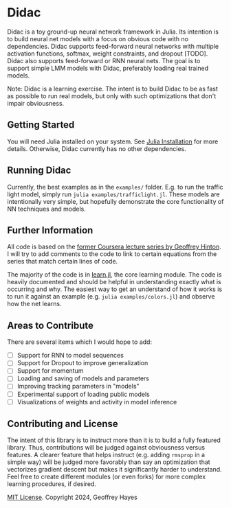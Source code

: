 
# Didac

Didac is a toy ground-up neural network framework in Julia. Its intention is to build neural net models with a focus on obvious code with no dependencies. Didac supports feed-forward neural networks with multiple activation functions, softmax, weight constraints, and dropout [TODO]. Didac also supports feed-forward or RNN neural nets. The goal is to support simple LMM models with Didac, preferably loading real trained models.

Note: Didac is a learning exercise. The intent is to build Didac to be as fast as possible to run real models, but only with such optimizations that don't impair obviousness.

## Getting Started

You will need Julia installed on your system. See [Julia Installation](https://julialang.org/downloads/) for more details. Otherwise, Didac currently has no other dependencies.

## Running Didac

Currently, the best examples as in the `examples/` folder. E.g. to run the traffic light model, simply run `julia examples/trafficlight.jl`. These models are intentionally very simple, but hopefully demonstrate the core functionality of NN techniques and models.

## Further Information

All code is based on the [former Coursera lecture series by Geoffrey Hinton](https://www.youtube.com/playlist?list=PLoRl3Ht4JOcdU872GhiYWf6jwrk_SNhz9). I will try to add comments to the code to link to certain equations from the series that match certain lines of code.

The majority of the code is in [learn.jl](/learn.jl), the core learning module. The code is heavily documented and should be helpful in understanding exactly what is occurring and why. The easiest way to get an understand of how it works is to run it against an example (e.g. `julia examples/colors.jl`) and observe how the net learns.

## Areas to Contribute

There are several items which I would hope to add:

- [ ] Support for RNN to model sequences
- [ ] Support for Dropout to improve generalization
- [ ] Support for momentum
- [ ] Loading and saving of models and parameters
- [ ] Improving tracking parameters in "models"
- [ ] Experimental support of loading public models
- [ ] Visualizations of weights and activity in model inference

## Contributing and License

The intent of this library is to instruct more than it is to build a fully featured library. Thus, contributions will be judged against obviousness versus features. A clearer feature that helps instruct (e.g. adding `rmsprop` in a simple way) will be judged more favorably than say an optimization that vectorizes gradient descent but makes it significantly harder to understand. Feel free to create different modules (or even forks) for more complex learning procedures, if desired.

[MIT License](/LICENSE.md). Copyright 2024, Geoffrey Hayes
